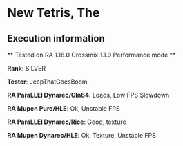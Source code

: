 # New Tetris, The 

## Execution information

** Tested on RA 1.18.0 Crossmix 1.1.0 Performance mode **

**Rank**: SILVER

**Tester**: JeepThatGoesBoom


**RA ParaLLEl Dynarec/Gln64**: Loads, Low FPS Slowdown

**RA Mupen Pure/HLE**: Ok, Unstable FPS

**RA ParaLLEl Dynarec/Rice**: Good, texture

**RA Mupen Dynarec/HLE**: Ok, Texture, Unstable FPS